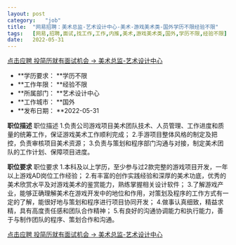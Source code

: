 ```yaml
---
layout:	post
category:	"job"
title:	"网易招聘：美术总监-艺术设计中心-美术-游戏美术类-国外学历不限经验不限"
tags:	[网易,招聘,面试,找工作,工作,内推,美术,游戏美术类,国外,学历不限,经验不限]
date:	2022-05-31
---
```


[点击应聘 投简历就有面试机会 -> 美术总监-艺术设计中心](http://mobile.bole.netease.com/bole/boleDetail?id=40585&employeeId=346f03c3cda5f04c&key=all)



- **学历要求： **学历不限
- **工作年限： **经验不限
- **所属部门： **艺术设计中心
- **工作城市： **国外
- **发布日期： **2022-05-31



**职位描述**
职位描述
1.负责公司游戏项目美术团队技术、人员管理、工作进度和质量的统筹工作，保证游戏美术工作顺利完成；
2.手游项目整体风格的制定及把控，负责审核项目美术资源；
3.负责与策划和程序部门沟通与对接，制定美术团队的工作计划、保障项目进度。




**职位要求**
职位要求
1.本科及以上学历，至少参与过2款完整的游戏项目开发，一年以上游戏AD岗位工作经验；
2.有丰富的创作实践经验和深厚的美术功底，优秀的美术欣赏水平及对游戏美术的鉴赏能力，熟练掌握相关设计软件；
3.了解游戏产业，能够正确理解美术在游戏开发中的地位和作用，对策划及程序的工作方式有一定的了解，能很好地与策划和程序进行项目协同开发；
4.做事认真细致，精益求精，具有高度责任感和团队合作精神；
5.有良好的沟通协调能力和执行能力，善于与制作团队的程序、策划合作和沟通。



[点击应聘 投简历就有面试机会 -> 美术总监-艺术设计中心](http://mobile.bole.netease.com/bole/boleDetail?id=40585&employeeId=346f03c3cda5f04c&key=all)